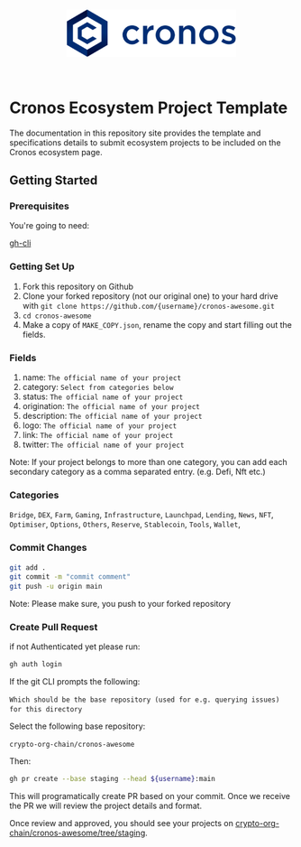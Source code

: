 <br />
<p align="center">
  <img src="./docs/assets/cronos.svg" alt="Cronos Logo" width="300">
</p>
<br />

# Cronos Ecosystem Project Template

The documentation in this repository site provides the template and specifications details to submit ecosystem projects to be included on the Cronos ecosystem page.

## Getting Started

### Prerequisites

You're going to need:

[gh-cli](https://cli.github.com/)

### Getting Set Up

1. Fork this repository on Github
2. Clone your forked repository (not our original one) to your hard drive with `git clone https://github.com/{username}/cronos-awesome.git`
3. `cd cronos-awesome`
4. Make a copy of `MAKE_COPY.json`, rename the copy and start filling out the fields.

### Fields 
1. name: `The official name of your project`
2. category: `Select from categories below`
3. status: `The official name of your project`
4. origination: `The official name of your project`
5. description: `The official name of your project`
6. logo: `The official name of your project`
7. link: `The official name of your project`
8. twitter: `The official name of your project`

Note: If your project belongs to more than one category, you can add each secondary category as a comma separated entry. (e.g. Defi, Nft etc.)
### Categories
`Bridge`,
`DEX`,
`Farm`,
`Gaming`,
`Infrastructure`,
`Launchpad`,
`Lending`,
`News`,
`NFT`,
`Optimiser`,
`Options`,
`Others`,
`Reserve`,
`Stablecoin`,
`Tools`,
`Wallet`,

### Commit Changes
```bash
git add .
git commit -m "commit comment"
git push -u origin main 
```
Note: Please make sure, you push to your forked repository

### Create Pull Request
if not Authenticated yet please run:

```bash
gh auth login
```
If the git CLI prompts the following: 

`Which should be the base repository (used for e.g. querying issues) for this directory`

Select the following base repository:

`crypto-org-chain/cronos-awesome`

Then:

```bash
gh pr create --base staging --head ${username}:main
```
This will programatically create PR based on your commit. Once we receive the PR we will review the project details and format.

Once review and approved, you should see your projects on [crypto-org-chain/cronos-awesome/tree/staging](crypto-org-chain/cronos-awesome/tree/staging).

